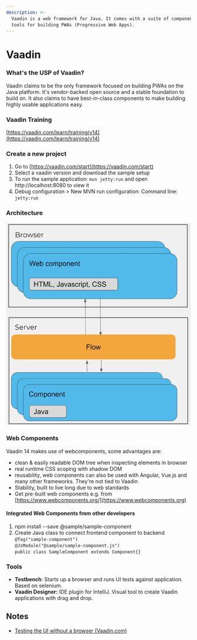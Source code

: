 ```yaml
---
description: >-
  Vaadin is a web framework for Java. It comes with a suite of components and
  tools for building PWAs (Progressive Web Apps).
---
```


# Vaadin

### What's the USP of Vaadin?

Vaadin claims to be the only framework focused on building PWAs on the Java platform. It's vendor-backed open source and a stable foundation to build on. It also claims to have best-in-class components to make building highly usable applications easy.

### Vaadin Training

[https://vaadin.com/learn/training/v14](https://vaadin.com/learn/training/v14)

### Create a new project

1. Go to [https://vaadin.com/start](https://vaadin.com/start)
2. Select a vaadin version and download the sample setup
3. To run the sample application: `mvn jetty:run` and open http://localhost:8080 to view it
4. Debug configuration > New MVN run configuration: Command line: `jetty:run`

### Architecture

![Vaadin architecture with flow framework](<../.gitbook/assets/Screenshot 2021-07-08 at 14.17.47.png>)

### Web Components

Vaadin 14 makes use of webcomponents, some advantages are:

* clean & easily readable DOM tree when inspecting elements in browser
* real runtime CSS scoping with shadow DOM
* reusability, web components can also be used with Angular, Vue.js and many other frameworks. They're not tied to Vaadin
* Stability, built to live long due to web standards
* Get pre-built web components e.g. from [https://www.webcomponents.org/](https://www.webcomponents.org)

#### Integrated Web Components from other developers

1. npm install --save @sample/sample-component
2. Create Java class to connect frontend component to backend\
   `@Tag("sample-component")`\
   `@JsModule("@sample/sample-component.js")`\
   `public class SampleComponent extends Component{}`

### Tools

* **Testbench**: Starts up a browser and runs UI tests against application. Based on selenium.
* **Vaadin Designer:** IDE plugin for IntelliJ. Visual tool to create Vaadin applications with drag and drop.

## Notes

* [Testing the UI without a browser (Vaadin.com)](https://vaadin.com/blog/testing-the-ui-without-a-browser)

